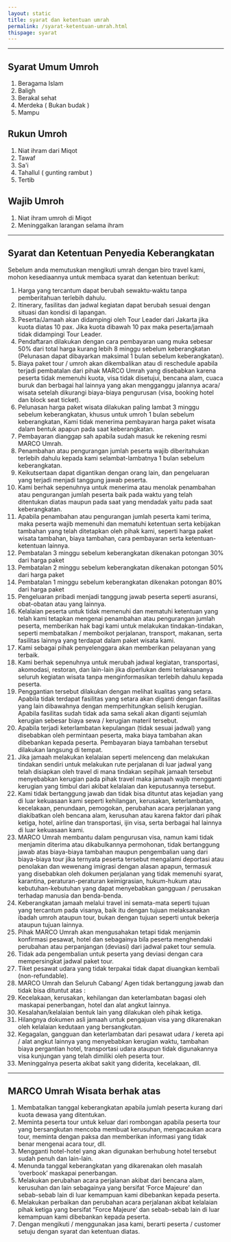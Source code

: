 ```yaml
---
layout: static
title: syarat dan ketentuan umrah
permalink: /syarat-ketentuan-umrah.html
thispage: syarat
---
```

---
## Syarat Umum Umroh
1. Beragama Islam
2. Baligh
3. Berakal sehat
4. Merdeka ( Bukan budak )
5. Mampu

## Rukun Umroh
1. Niat ihram dari Miqot
2. Tawaf
3. Sa'i
4. Tahallul ( gunting rambut )
5. Tertib

## Wajib Umroh 
1. Niat ihram umroh di Miqot
2. Meninggalkan larangan selama ihram
---
## Syarat dan Ketentuan Penyedia Keberangkatan
Sebelum anda memutuskan mengikuti umrah dengan biro travel kami, mohon kesediaannya untuk membaca syarat dan ketentuan berikut:
1. Harga yang tercantum dapat berubah sewaktu-waktu tanpa pemberitahuan terlebih dahulu.
2. Itinerary, fasilitas dan jadwal kegiatan dapat berubah sesuai dengan situasi dan kondisi di lapangan.
3. Peserta/Jamaah akan didampingi oleh Tour Leader dari Jakarta jika kuota diatas 10 pax. Jika kuota dibawah 10 pax maka peserta/jamaah tidak didampingi Tour Leader.
4. Pendaftaran dilakukan dengan cara pembayaran uang muka sebesar 50% dari total harga kurang lebih 8 minggu sebelum keberangkatan (Pelunasan dapat dibayarkan maksimal 1 bulan sebelum keberangkatan).
5. Biaya paket tour / umroh akan dikembalikan atau di reschedule apabila terjadi pembatalan dari pihak MARCO Umrah yang disebabkan karena peserta tidak memenuhi kuota, visa tidak disetujui, bencana alam, cuaca buruk dan berbagai hal lainnya yang akan mengganggu jalannya acara/ wisata setelah dikurangi biaya-biaya pengurusan (visa, booking hotel dan block seat ticket).
6. Pelunasan harga paket wisata dilakukan paling lambat 3 minggu sebelum keberangkatan, khusus untuk umroh 1 bulan sebelum keberangkatan, Kami tidak menerima pembayaran harga paket wisata dalam bentuk apapun pada saat keberangkatan.
7. Pembayaran dianggap sah apabila sudah masuk ke rekening resmi MARCO Umrah.
8. Penambahan atau pengurangan jumlah peserta wajib diberitahukan terlebih dahulu kepada kami selambat-lambatnya 1 bulan sebelum keberangkatan.
9. Keikutsertaan dapat digantikan dengan orang lain, dan pengeluaran yang terjadi menjadi tanggung jawab peserta.
10. Kami berhak sepenuhnya untuk menerima atau menolak penambahan atau pengurangan jumlah peserta baik pada waktu yang telah ditentukan diatas maupun pada saat yang mendadak yaitu pada saat keberangkatan.
11. Apabila penambahan atau pengurangan jumlah peserta kami terima, maka peserta wajib memenuhi dan mematuhi ketentuan serta kebijakan tambahan yang telah ditetapkan oleh pihak kami, seperti harga paket wisata tambahan, biaya tambahan, cara pembayaran serta ketentuan-ketentuan lainnya.
12. Pembatalan 3 minggu sebelum keberangkatan dikenakan potongan 30% dari harga paket
13. Pembatalan 2 minggu sebelum keberangkatan dikenakan potongan 50% dari harga paket
14. Pembatalan 1 minggu sebelum keberangkatan dikenakan potongan 80% dari harga paket
15. Pengeluaran pribadi menjadi tanggung jawab peserta seperti asuransi, obat-obatan atau yang lainnya.
16. Kelalaian peserta untuk tidak memenuhi dan mematuhi ketentuan yang telah kami tetapkan mengenai penambahan atau pengurangan jumlah peserta, memberikan hak bagi kami untuk melakukan tindakan-tindakan, seperti membatalkan / memboikot perjalanan, transport, makanan, serta fasilitas lainnya yang terdapat dalam paket wisata kami.
17. Kami sebagai pihak penyelenggara akan memberikan pelayanan yang terbaik.
18. Kami berhak sepenuhnya untuk merubah jadwal kegiatan, transportasi, akomodasi, restoran, dan lain-lain jika diperlukan demi terlaksananya seluruh kegiatan wisata tanpa menginformasikan terlebih dahulu kepada peserta.
19. Penggantian tersebut dilakukan dengan melihat kualitas yang setara. Apabila tidak terdapat fasilitas yang setara akan diganti dengan fasilitas yang lain dibawahnya dengan memperhitungkan selisih kerugian. Apabila fasilitas sudah tidak ada sama sekali akan diganti sejumlah kerugian sebesar biaya sewa / kerugian materil tersebut.
20. Apabila terjadi keterlambatan kepulangan (tidak sesuai jadwal) yang disebabkan oleh permintaan peserta, maka biaya tambahan akan dibebankan kepada peserta. Pembayaran biaya tambahan tersebut dilakukan langsung di tempat.
21. Jika jamaah melakukan kelalaian seperti melenceng dan melakukan tindakan sendiri untuk melakukan rute perjalanan di luar jadwal yang telah disiapkan oleh travel di mana tindakan sepihak jamaah tersebut menyebabkan kerugian pada pihak travel maka jamaah wajib mengganti kerugian yang timbul dari akibat kelalaian dan keputusannya tersebut.
22. Kami tidak bertanggung jawab dan tidak bisa dituntut atas kejadian yang di luar kekuasaan kami seperti kehilangan, kerusakan, keterlambatan, kecelakaan, penundaan, pemogokan, perubahan acara perjalanan yang diakibatkan oleh bencana alam, kerusuhan atau karena faktor dari pihak ketiga, hotel, airline dan transportasi, ijin visa, serta berbagai hal lainnya di luar kekuasaan kami.
23. MARCO Umrah membantu dalam pengurusan visa, namun kami tidak menjamin diterima atau dikabulkannya permohonan, tidak bertanggung jawab atas biaya-biaya tambahan maupun pengembalian uang dari biaya-biaya tour jika ternyata peserta tersebut mengalami deportasi atau penolakan dan wewenang imigrasi dengan alasan apapun, termasuk yang disebabkan oleh dokumen perjalanan yang tidak memenuhi syarat, karantina, peraturan-peraturan keimigrasian, hukum-hukum atau kebutuhan-kebutuhan yang dapat menyebabkan gangguan / perusakan terhadap manusia dan benda-benda.
24. Keberangkatan jamaah melalui travel ini semata-mata seperti tujuan yang tercantum pada visanya, baik itu dengan tujuan melaksanakan ibadah umroh ataupun tour, bukan dengan tujuan seperti untuk bekerja ataupun tujuan lainnya.
25. Pihak MARCO Umrah akan mengusahakan tetapi tidak menjamin konfirmasi pesawat, hotel dan sebagainya bila peserta menghendaki perubahan atau perpanjangan (deviasi) dari jadwal paket tour semula.
26. Tidak ada pengembalian untuk peserta yang deviasi dengan cara mempersingkat jadwal paket tour.
27. Tiket pesawat udara yang tidak terpakai tidak dapat diuangkan kembali (non-refundable).
28. MARCO Umrah dan Seluruh Cabang/ Agen tidak bertanggung jawab dan tidak bisa dituntut atas :
29. Kecelakaan, kerusakan, kehilangan dan keterlambatan bagasi oleh maskapai penerbangan, hotel dan alat angkut lainnya.
30. Kesalahan/kelalaian bentuk lain yang dilakukan oleh pihak ketiga.
31. Hilangnya dokumen asli jamaah untuk pengajuan visa yang dikarenakan oleh kelalaian kedutaan yang bersangkutan.
32. Kegagalan, gangguan dan keterlambatan dari pesawat udara / kereta api / alat angkut lainnya yang menyebabkan kerugian waktu, tambahan biaya pergantian hotel, transportasi udara ataupun tidak digunakannya visa kunjungan yang telah dimiliki oleh peserta tour.
33. Meninggalnya peserta akibat sakit yang diderita, kecelakaan, dll.
---
## MARCO Umrah Wisata berhak atas
1. Membatalkan tanggal keberangkatan apabila jumlah peserta kurang dari kuota dewasa yang ditentukan.
2. Meminta peserta tour untuk keluar dari rombongan apabila peserta tour yang bersangkutan mencoba membuat kerusuhan, mengacaukan acara tour, meminta dengan paksa dan memberikan informasi yang tidak benar mengenai acara tour, dll.
3. Mengganti hotel-hotel yang akan digunakan berhubung hotel tersebut sudah penuh dan lain-lain.
4. Menunda tanggal keberangkatan yang dikarenakan oleh masalah ‘overbook’ maskapai penerbangan.
5. Melakukan perubahan acara perjalanan akibat dari bencana alam, kerusuhan dan lain sebagainya yang bersifat ‘Force Majeure’ dan sebab-sebab lain di luar kemampuan kami dibebankan kepada peserta.
6. Melakukan perbaikan dan perubahan acara perjalanan akibat kelalaian pihak ketiga yang bersifat “Force Majeure’ dan sebab-sebab lain di luar kemampuan kami dibebankan kepada peserta.
7. Dengan mengikuti / menggunakan jasa kami, berarti peserta / customer setuju dengan syarat dan ketentuan diatas.
